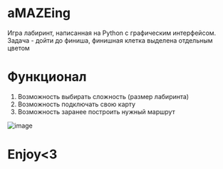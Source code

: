 # aMAZEing
Игра лабиринт, написанная на Python с графическим интерфейсом. 
Задача - дойти до финиша, финишная клетка выделена отдельным цветом

# Функционал
1) Возможность выбирать сложность (размер лабиринта)
2) Возможность подключать свою карту
3) Возможность заранее построить нужный маршрут

![image](https://user-images.githubusercontent.com/42847357/153496421-55ed4a2c-4a1a-4f69-9c9b-4f68010d20d2.png)


# Enjoy<3
